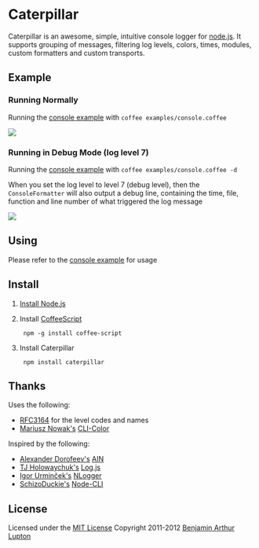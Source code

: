 # Caterpillar

Caterpillar is an awesome, simple, intuitive console logger for [node.js](http://nodejs.org/). It supports grouping of messages, filtering log levels, colors, times, modules, custom formatters and custom transports.


## Example

### Running Normally

Running the [console example](https://github.com/balupton/caterpillar.npm/blob/master/examples/console.coffee#files) with `coffee examples/console.coffee`

<img src="https://github.com/balupton/caterpillar.npm/raw/master/media/caterpillar-normal.png"/>


### Running in Debug Mode (log level 7)

Running the [console example](https://github.com/balupton/caterpillar.npm/blob/master/examples/console.coffee#files) with `coffee examples/console.coffee -d`

When you set the log level to level 7 (debug level), then the `ConsoleFormatter` will also output a debug line, containing the time, file, function and line number of what triggered the log message

<img src="https://github.com/balupton/caterpillar.npm/raw/master/media/caterpillar-debug.png"/>


## Using

Please refer to the [console example](https://github.com/balupton/caterpillar.npm/blob/master/examples/console.coffee#files) for usage


## Install

1. [Install Node.js](https://github.com/balupton/node/wiki/Installing-Node.js)

1. Install [CoffeeScript](http://jashkenas.github.com/coffee-script/)
		
		npm -g install coffee-script

1. Install Caterpillar

		npm install caterpillar


## Thanks

Uses the following:

- [RFC3164](http://www.faqs.org/rfcs/rfc3164.html) for the level codes and names
- [Mariusz Nowak's](https://github.com/medikoo) [CLI-Color](https://github.com/medikoo/cli-color)

Inspired by the following:

- [Alexander Dorofeev's](https://github.com/akaspin) [AIN](https://github.com/akaspin/ain)
- [TJ Holowaychuk's](https://github.com/visionmedia) [Log.js](https://github.com/visionmedia/log.js)
- [Igor Urminček's](https://github.com/igo) [NLogger](https://github.com/igo/nlogger)
- [SchizoDuckie's](https://github.com/SchizoDuckie) [Node-CLI](https://github.com/SchizoDuckie/Node-CLI/)


## License

Licensed under the [MIT License](http://creativecommons.org/licenses/MIT/)
Copyright 2011-2012 [Benjamin Arthur Lupton](http://balupton.com)
